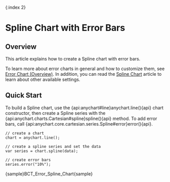 {:index 2}
# Spline Chart with Error Bars

## Overview

This article explains how to create a Spline chart with error bars.

To learn more about error charts in general and how to customize them, see [Error Chart (Overview)](Overview). In addition, you can read the [Spline Chart](../Spline_Chart) article to learn about other available settings.

## Quick Start

To build a Spline chart, use the {api:anychart#line}anychart.line(){api} chart constructor, then create a Spline series with the {api:anychart.charts.Cartesian#spline}spline(){api} method. To add error bars, call {api:anychart.core.cartesian.series.Spline#error}error(){api}.

```
// create a chart
chart = anychart.line();

// create a spline series and set the data
var series = chart.spline(data);

// create error bars
series.error("10%");
```

{sample}BCT\_Error\_Spline\_Chart{sample}